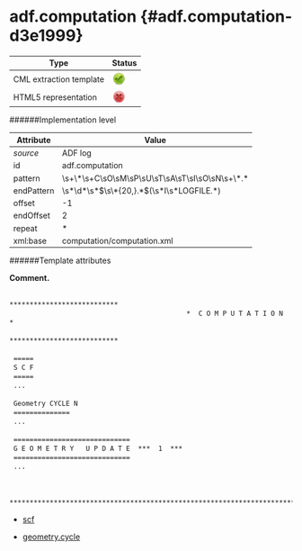 # adf.computation {#adf.computation-d3e1999}


| Type                                                                                                                                                                                                  | Status                                                                                                                                                                                                |
|----|----|
| CML extraction template                                                                                                                                                                               | ![](/imgs/Total.png)                                                                                                                                                                                  |
| HTML5 representation                                                                                                                                                                                  | ![](/imgs/None.png)                                                                                                                                                                                   |

######Implementation level

| Attribute                                                                                                                                                                                             | Value                                                                                                                                                                                                 |
|----|----|
| *source*                                                                                                                                                                                              | ADF log                                                                                                                                                                                               |
| id                                                                                                                                                                                                    | adf.computation                                                                                                                                                                                       |
| pattern                                                                                                                                                                                               | \\s+\\\*\\s+C\\sO\\sM\\sP\\sU\\sT\\sA\\sT\\sI\\sO\\sN\\s+\\\*.\*                                                                                                                                      |
| endPattern                                                                                                                                                                                            | \\s\*\\d\*\\s\*\$\\s\\\*{20,}.\*\$(\\s\*I\\s\*LOGFILE.\*)                                                                                                                                             |
| offset                                                                                                                                                                                                | -1                                                                                                                                                                                                    |
| endOffset                                                                                                                                                                                             | 2                                                                                                                                                                                                     |
| repeat                                                                                                                                                                                                | \*                                                                                                                                                                                                    |
| xml:base                                                                                                                                                                                              | computation/computation.xml                                                                                                                                                                           |

######Template attributes

**Comment.**

                                                ***************************
                                                *  C O M P U T A T I O N  *
                                                ***************************
     
     =====
     S C F
     ===== 
     ...
     
     Geometry CYCLE N
     ==============
     ...
     
     =============================
     G E O M E T R Y   U P D A T E  ***  1  ***
     =============================
     ...
        
     
     ***************************************************************************************************
        
        

-   [scf](/out/md/cml/adf_log/scf-d3e2006.md)

<!-- -->

-   [geometry.cycle](/out/md/cml/adf_log/geometry.cycle-d3e2037.md)



